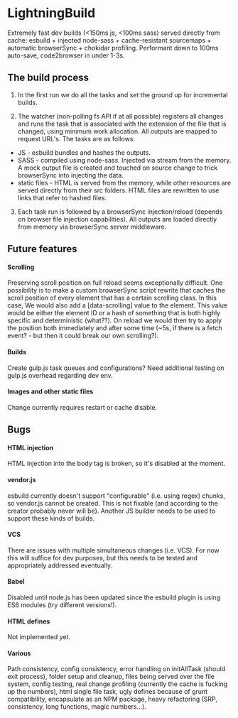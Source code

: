 # LightningBuild

Extremely fast dev builds (<150ms js, <100ms sass) served directly from cache: esbuild + injected node-sass + cache-resistant sourcemaps + automatic browserSync + chokidar profiling. Performant down to 100ms auto-save, code2browser in under 1-3s.

## The build process
1. In the first run we do all the tasks and set the ground up for incremental builds.

2. The watcher (non-polling fs API if at all possible) registers all changes and runs the task that is associated with the extension of the file that is changed, using minimum work allocation. All outputs are mapped to request URL's. The tasks are as follows:
- JS - esbuild bundles and hashes the outputs.
- SASS - compiled using node-sass. Injected via stream from the memory. A mock output file is created and touched on source change to trick browserSync into injecting the data.
- static files - HTML is served from the memory, while other resources are served directly from their src folders. HTML files are rewritten to use links that refer to hashed files.

3. Each task run is followed by a browserSync injection/reload (depends on browser file injection capabilities). All outputs are loaded directly from memory via browserSync server middleware.

   
## Future features
#### Scrolling
Preserving scroll position on full reload seems exceptionally difficult. One possibility is to make a custom browserSync script rewrite that caches the scroll position of every element that has a certain scrolling class. In this case, We would also add a [data-scrolling] value to the element. This value would be either the element ID or a hash of something that is both highly specific and deterministic (what??). On reload we would then try to apply the position both immediately and after some time (~5s, if there is a fetch event? - but then it could break our own scrolling?).

#### Builds
Create gulp.js task queues and configurations? Need additional testing on gulp.js overhead regarding dev env.

#### Images and other static files
Change currently requires restart or cache disable.


## Bugs
#### HTML injection
HTML injection into the body tag is broken, so it's disabled at the moment.

#### vendor.js
esbuild currently doesn't support "configurable" (i.e. using regex) chunks, so vendor.js cannot be created. This is not fixable (and according to the creator probably never will be). Another JS builder needs to be used to support these kinds of builds.

#### VCS 
There are issues with multiple simultaneous changes (i.e. VCS). For now this will suffice for dev purposes, but this needs to be tested and appropriately addressed eventually.

#### Babel
Disabled until node.js has been updated since the esbuild plugin is using ES6 modules (try different versions!).

#### HTML defines
Not implemented yet.

#### Various
Path consistency, config consistency, error handling on initAllTask (should exit process), folder setup and cleanup, files being served over the file system, config testing, real change profiling (currently the cache is fucking up the numbers), html single file task, ugly defines because of grunt compatibility, encapsulate as an NPM package, heavy refactoring (SRP, consistency, long functions, magic numbers...).
